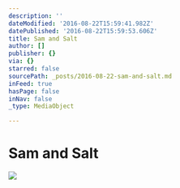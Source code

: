 ```yaml
---
description: ''
dateModified: '2016-08-22T15:59:41.982Z'
datePublished: '2016-08-22T15:59:53.606Z'
title: Sam and Salt
author: []
publisher: {}
via: {}
starred: false
sourcePath: _posts/2016-08-22-sam-and-salt.md
inFeed: true
hasPage: false
inNav: false
_type: MediaObject

---
```

# Sam and Salt
![](https://imgflo.herokuapp.com/graph/vahj1ThiexotieMo/3ecd4195d3c9cc0d7145c0cba6fde235/croprotate.jpg?cropheight=2627&cropwidth=3949&degrees=0&input=https%3A%2F%2Fthe-grid-user-content.s3-us-west-2.amazonaws.com%2F15e730aa-5126-49eb-a9bb-02ec0d1f300c.jpg&x=0&y=0)